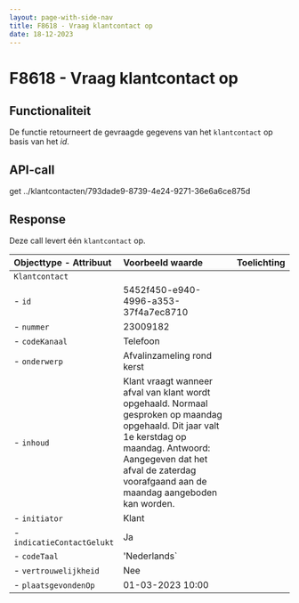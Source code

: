 ```yaml
---
layout: page-with-side-nav
title: F8618 - Vraag klantcontact op
date: 18-12-2023
---
```


# F8618 - Vraag klantcontact op

## Functionaliteit

De functie retourneert de gevraagde gegevens van het `klantcontact` op basis van het *id*.

## API-call

get ../klantcontacten/793dade9-8739-4e24-9271-36e6a6ce875d

## Response 

Deze call levert één `klantcontact` op. 

| Objecttype - Attribuut | Voorbeeld waarde | Toelichting |
| :----------- | :----------- | :----------- |
| `Klantcontact` | | |
| - `id` | 5452f450-e940-4996-a353-37f4a7ec8710 | |
| - `nummer` | 23009182 | |
| - `codeKanaal` | Telefoon | | 
| - `onderwerp` | Afvalinzameling rond kerst | |
| - `inhoud` | Klant vraagt wanneer afval van klant wordt opgehaald. Normaal gesproken op maandag opgehaald. Dit jaar valt 1e kerstdag op maandag. Antwoord: Aangegeven dat het afval de zaterdag voorafgaand aan de maandag aangeboden kan worden. | |
| - `initiator` | Klant | |
| - `indicatieContactGelukt` | Ja | |
| - `codeTaal` | 'Nederlands` | |
| - `vertrouwelijkheid` | Nee | |
| - `plaatsgevondenOp` | 01-03-2023 10:00 | |
